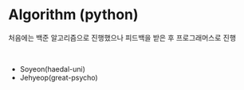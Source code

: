# Algorithm (python)

처음에는 백준 알고리즘으로 진행했으나 피드백을 받은 후 프로그래머스로 진행

<br>

- Soyeon(haedal-uni)
- Jehyeop(great-psycho)
